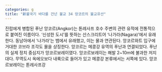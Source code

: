 ```yaml
---
categories: g
title: "新불국기 바다를 건넌 불교 34 앙코르의 불교유산"
---
```

진랍에게 병합된 푸난 앙코르(Angkor)는 톤레사프 호수 주변의 관련 유적에 전통적으로 붙여진 이름이다. ‘신성한 도시’를 뜻하는 산스크리트어 ‘나가라(Nagara)’에서 유래한다. 동남아에서 ‘나가라’는 뱀에서 유래했고, 이는 물과 연관된다. 앙코르와트 입구에 거대한 코브라 조각도 물을 상징한다. 앙코르는 메콩강 유역의 푸난과 연결되었다. 푸난의 실제 정치 중심지가 앙코르보레이였다. 앙코르보레이는 해발 2~10m에 불과한 저지대다. 무역도시 옥에오보다 내륙으로 들어가 있고 메콩강 본류에서는 서쪽에 있다. 앙코르보레이는 톤레사프강